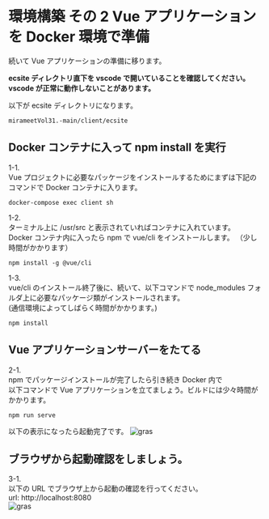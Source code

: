 # 環境構築 その 2 Vue アプリケーションを Docker 環境で準備

続いて Vue アプリケーションの準備に移ります。

**ecsite ディレクトリ直下を vscode で開いていることを確認してください。**  
**vscode が正常に動作しないことがあります。**

以下が ecsite ディレクトリになります。

```
mirameetVol31.-main/client/ecsite
```

## Docker コンテナに入って npm install を実行

1-1.  
Vue プロジェクトに必要なパッケージをインストールするためにまずは下記のコマンドで Docker コンテナに入ります。

```
docker-compose exec client sh
```

1-2.  
ターミナル上に /usr/src と表示されていればコンテナに入れています。  
Docker コンテナ内に入ったら npm で vue/cli をインストールします。 （少し時間がかかります）

```
npm install -g @vue/cli
```

1-3.  
vue/cli のインストール終了後に、続いて、以下コマンドで node_modules フォルダ上に必要なパッケージ類がインストールされます。  
(通信環境によってしばらく時間がかかります。)

```
npm install
```

## Vue アプリケーションサーバーをたてる

2-1.  
npm でパッケージインストールが完了したら引き続き Docker 内で  
以下コマンドで Vue アプリケーションを立てましょう。ビルドには少々時間がかかります。

```
npm run serve
```

以下の表示になったら起動完了です。
![gras](img/terminal_done.jpg)

## ブラウザから起動確認をしましょう。

3-1.  
以下の URL でブラウザ上から起動の確認を行ってください。  
url: http://localhost:8080  
![gras](img/component1.jpg)
